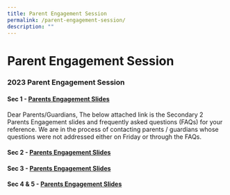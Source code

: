 ```yaml
---
title: Parent Engagement Session
permalink: /parent-engagement-session/
description: ""
---
```

Parent Engagement Session
=========================

### **2023 Parent Engagement Session**

#### Sec 1 - [Parents Engagement Slides](/files/Parents%20Engagment%20Slides%20for%20Sec%201_updated%2019%20Jan.pdf)
Dear Parents/Guardians,
The below attached link is the Secondary 2 Parents Engagement slides and frequently asked questions (FAQs) for your reference. We are in the process of contacting parents / guardians whose questions were not addressed either on Friday or through the FAQs.
#### Sec 2 - [Parents Engagement Slides](/files/2023_Sec%202%20Parents%20Engagement%20Session.pdf)
#### Sec 3 - [Parents Engagement Slides](/files/Secondary%203%20Parent%20Engagement%20Session_Website.pdf)
#### Sec 4 & 5 - [Parents Engagement Slides](/files/Secondary%204%20and%205%20Parent%20Engagement%20Session_website.pdf)